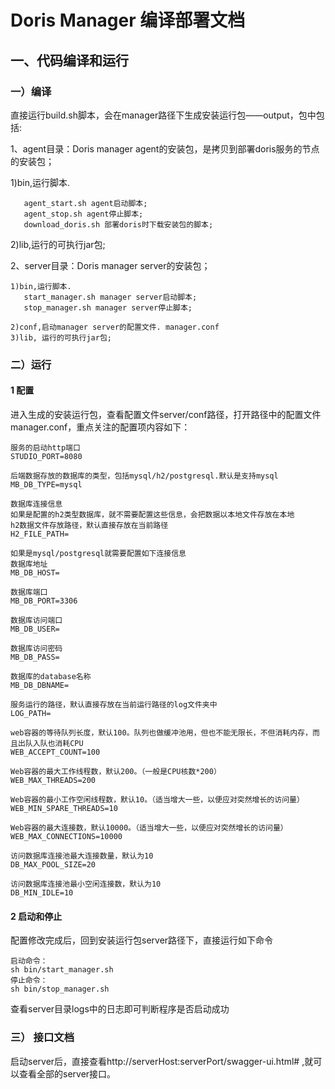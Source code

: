# Doris Manager 编译部署文档

## 一、代码编译和运行
### 一）编译
直接运行build.sh脚本，会在manager路径下生成安装运行包——output，包中包括:

1、agent目录：Doris manager agent的安装包，是拷贝到部署doris服务的节点的安装包；

   1)bin,运行脚本.

       agent_start.sh agent启动脚本;
       agent_stop.sh agent停止脚本;
       download_doris.sh 部署doris时下载安装包的脚本;
   2)lib,运行的可执行jar包;

2、server目录：Doris manager server的安装包；
   
    1)bin,运行脚本.
       start_manager.sh manager server启动脚本;
       stop_manager.sh manager server停止脚本;

    2)conf,启动manager server的配置文件. manager.conf
    3)lib, 运行的可执行jar包;

### 二）运行
#### 1 配置
进入生成的安装运行包，查看配置文件server/conf路径，打开路径中的配置文件manager.conf，重点关注的配置项内容如下：
```$xslt
服务的启动http端口
STUDIO_PORT=8080

后端数据存放的数据库的类型，包括mysql/h2/postgresql.默认是支持mysql
MB_DB_TYPE=mysql

数据库连接信息
如果是配置的h2类型数据库，就不需要配置这些信息，会把数据以本地文件存放在本地
h2数据文件存放路径，默认直接存放在当前路径
H2_FILE_PATH=

如果是mysql/postgresql就需要配置如下连接信息
数据库地址
MB_DB_HOST=

数据库端口
MB_DB_PORT=3306

数据库访问端口
MB_DB_USER=

数据库访问密码
MB_DB_PASS=

数据库的database名称
MB_DB_DBNAME=

服务运行的路径，默认直接存放在当前运行路径的log文件夹中
LOG_PATH=

web容器的等待队列长度，默认100。队列也做缓冲池用，但也不能无限长，不但消耗内存，而且出队入队也消耗CPU
WEB_ACCEPT_COUNT=100

Web容器的最大工作线程数，默认200。（一般是CPU核数*200）
WEB_MAX_THREADS=200

Web容器的最小工作空闲线程数，默认10。（适当增大一些，以便应对突然增长的访问量）
WEB_MIN_SPARE_THREADS=10

Web容器的最大连接数，默认10000。（适当增大一些，以便应对突然增长的访问量）
WEB_MAX_CONNECTIONS=10000

访问数据库连接池最大连接数量，默认为10
DB_MAX_POOL_SIZE=20

访问数据库连接池最小空闲连接数，默认为10
DB_MIN_IDLE=10
```

#### 2 启动和停止
配置修改完成后，回到安装运行包server路径下，直接运行如下命令
```$xslt
启动命令：
sh bin/start_manager.sh
停止命令：
sh bin/stop_manager.sh
```
查看server目录logs中的日志即可判断程序是否启动成功

### 三） 接口文档

启动server后，直接查看http://serverHost:serverPort/swagger-ui.html# ,就可以查看全部的server接口。